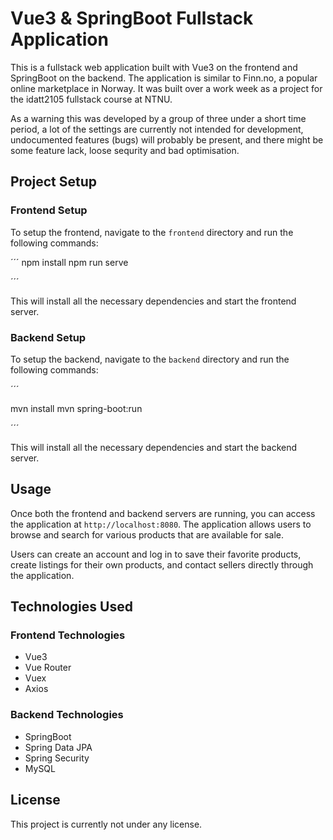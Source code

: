 # Vue3 & SpringBoot Fullstack Application

This is a fullstack web application built with Vue3 on the frontend and SpringBoot on the backend. The application is similar to Finn.no, a popular online marketplace in Norway.
It was built over a work week as a project for the idatt2105 fullstack course at NTNU.

As a warning this was developed by a group of three under a short time period, a lot of the settings are currently not intended for development, undocumented features (bugs) will probably be present, and there might be some feature lack, loose sequrity and bad optimisation.

## Project Setup

### Frontend Setup

To setup the frontend, navigate to the `frontend` directory and run the following commands:

´´´
npm install
npm run serve

´´´

This will install all the necessary dependencies and start the frontend server.

### Backend Setup

To setup the backend, navigate to the `backend` directory and run the following commands:

´´´

mvn install
mvn spring-boot:run

´´´


This will install all the necessary dependencies and start the backend server.

## Usage

Once both the frontend and backend servers are running, you can access the application at `http://localhost:8080`. The application allows users to browse and search for various products that are available for sale.

Users can create an account and log in to save their favorite products, create listings for their own products, and contact sellers directly through the application.

## Technologies Used

### Frontend Technologies

- Vue3
- Vue Router
- Vuex
- Axios

### Backend Technologies

- SpringBoot
- Spring Data JPA
- Spring Security
- MySQL


## License

This project is currently not under any license.
